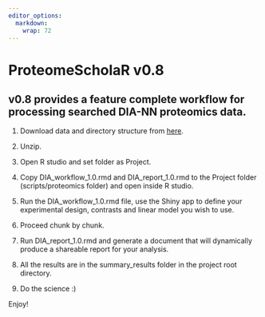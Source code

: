 ```yaml
---
editor_options: 
  markdown: 
    wrap: 72
---
```


# ProteomeScholaR v0.8

## v0.8 provides a feature complete workflow for processing searched DIA-NN proteomics data.
1. Download data and directory structure from [here](https://drive.google.com/file/d/1TO1a3muF0KKnRQN0W_qg1asCG1LgHZMB/view?usp=sharing).

1. Unzip.

1. Open R studio and set folder as Project.

1. Copy DIA_workflow_1.0.rmd and DIA_report_1.0.rmd to the Project folder (scripts/proteomics folder) and open inside R studio.

1. Run the DIA_workflow_1.0.rmd file, use the Shiny app to define your experimental design, contrasts and linear model you wish to use.

1. Proceed chunk by chunk.

1. Run DIA_report_1.0.rmd and generate a document that will dynamically produce a shareable report for your analysis.

1. All the results are in the summary_results folder in the project root directory.

1. Do the science :)

Enjoy!
